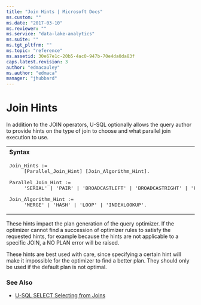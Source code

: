 ```yaml
---
title: "Join Hints | Microsoft Docs"
ms.custom: ""
ms.date: "2017-03-10"
ms.reviewer: ""
ms.service: "data-lake-analytics"
ms.suite: ""
ms.tgt_pltfrm: ""
ms.topic: "reference"
ms.assetid: 30e67e1c-20b5-4ac0-947b-70e4da0da83f
caps.latest.revision: 3
author: "edmacauley"
ms.author: "edmaca"
manager: "jhubbard"
---
```

# Join Hints
In addition to the JOIN operators, U-SQL optionally allows the query author to provide hints on the type of join to choose and what parallel join execution to use.  
  
<table><th align="left">Syntax</th><tr><td><pre>
Join_Hints :=                                                                                            
     [Parallel_Join_Hint] [Join_Algorithm_Hint].<br />
Parallel_Join_Hint :=  
     'SERIAL' | 'PAIR' | 'BROADCASTLEFT' | 'BROADCASTRIGHT' | 'FULLCROSS'.<br />
Join_Algorithm_Hint :=  
     'MERGE' | 'HASH' | 'LOOP' | 'INDEXLOOKUP'.
</pre></td></tr></table>
  
These hints impact the plan generation of the query optimizer. If the optimizer cannot find a succession of optimizer rules to satisfy the requested hints, for example because the hints are not applicable to a specific JOIN, a NO PLAN error will be raised.  
  
These hints are best used with care, since specifying a certain hint will make it impossible for the optimizer to find a better plan. They should only be used if the default plan is not optimal.  

### See Also 
* [U-SQL SELECT Selecting from Joins](u-sql-select-selecting-from-joins.md)  
